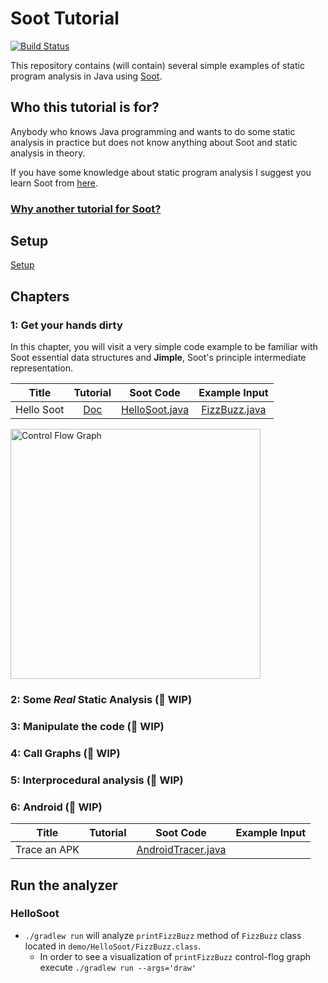 # Soot Tutorial
[![Build Status](https://travis-ci.com/noidsirius/SootTutorial.svg?branch=master)](https://travis-ci.com/noidsirius/SootTutorial)

This repository contains (will contain) several simple examples of static program analysis in Java using [Soot](https://github.com/Sable/soot).

## Who this tutorial is for?
Anybody who knows Java programming and wants to do some static analysis in practice but does not know anything about Soot and static analysis in theory.

If you have some knowledge about static program analysis I suggest you learn Soot from [here](https://github.com/Sable/soot/wiki/Tutorials).

### [Why another tutorial for Soot?](https://github.com/noidsirius/SootTutorial/blob/master/docs/Other/Motivation.md)

## Setup
[Setup](https://github.com/noidsirius/SootTutorial/blob/master/docs/Setup/)
  
## Chapters
### 1: Get your hands dirty

In this chapter, you will visit a very simple code example to be familiar with Soot essential data structures and **Jimple**, Soot's principle intermediate representation.

|Title |Tutorial | Soot Code        | Example Input  |
| :---: |:-------------: |:-------------:| :-----:|
|Hello Soot |[Doc](https://github.com/noidsirius/SootTutorial/blob/master/docs/1/)      | [HelloSoot.java](https://github.com/noidsirius/SootTutorial/tree/master/src/main/java/dev/navids/soottutorial/hellosoot/HelloSoot.java) | [FizzBuzz.java](https://github.com/noidsirius/SootTutorial/tree/master/demo/HelloSoot/FizzBuzz.java) |

<img src="https://github.com/noidsirius/SootTutorial/blob/master/docs/1/images/cfg.png" alt="Control Flow Graph" width="400"/>

### 2: Some *Real* Static Analysis (:construction: WIP)
### 3: Manipulate the code (:construction: WIP)
### 4: Call Graphs (:construction: WIP)
### 5: Interprocedural analysis (:construction: WIP)
### 6: Android (:construction: WIP)

|Title |Tutorial | Soot Code        | Example Input  |
| :---: |:-------------: |:-------------:| :-----:|
|Trace an APK| | [AndroidTracer.java](https://github.com/noidsirius/SootTutorial/tree/master/src/main/java/dev/navids/soottutorial/android/AndroidTracer.java) | |



  
## Run the analyzer
### HelloSoot

* `./gradlew run` will analyze `printFizzBuzz` method of `FizzBuzz` class located in `demo/HelloSoot/FizzBuzz.class`.
  * In order to see a visualization of `printFizzBuzz` control-flog graph execute `./gradlew run --args='draw'`
